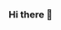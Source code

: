 ### Hi there 👋

<!--
**akunwar2/akunwar2** is a ✨ _special_ ✨ repository because its `README.md` (this file) appears on your GitHub profile.

Here are some ideas to get you started:

 🔭 I’m currently working on mastering this course.
 🌱 I’m currently learning java as always.
 👯 I’m looking to collaborate on our COMP 2711 course project.
 🤔 I’m looking for help with uncertainties in this course.
 💬 Ask me about cinema.
 📫 How to reach me: outlook.
 😄 Pronouns: He/ him.
 ⚡ Fun fact: I am from the country where the tallest peak of the world resides.
-->
